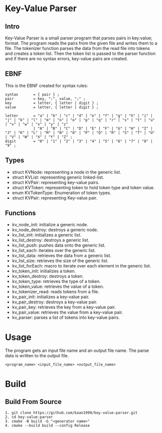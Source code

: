 # Key-Value Parser

## Intro
Key-Value Parser is a small parser program that parses pairs in key:value; format. The program reads the pairs from the given file and writes them to a file. The tokenizer function parses the data from the read file into tokens and creates a token list. Then the token list is passed to the parser function and if there are no syntax errors, key-value pairs are created.

## EBNF
This is the EBNF created for syntax rules:
```
syntax       = { pair } ;
pair         = key, ":", value, ";" ;
key          = letter, { letter | digit } ;
value        = letter, { letter | digit } ;

letter       = "a" | "b" | "c" | "d" | "e" | "f" | "g" | "h" | "i" | "j" | "k" | "l" | "m" | "n" | "o" | "p" | "q" | "r" | "s" | "t" | "u" | "v" | "w" | "x" | "y" | "z" 
             | "A" | "B" | "C" | "D" | "E" | "F" | "G" | "H" | "I" | "J" | "K" | "L" | "M" | "N" | "O" | "P" | "Q" | "R" | "S" | "T" | "U" | "V" | "W" | "X" | "Y" | "Z" ;
digit        = "0" | "1" | "2" | "3" | "4" | "5" | "6" | "7" | "8" | "9" ;

```
## Types
* struct KVNode: representing a node in the generic list.
* struct KVList: representing generic linked-list.
* struct KVPair: representing key-value pairs.
* struct KVToken: representing token to hold token type and token value.
* enum KVTokenType: Enumeration of token types.
* struct KVPair: representing Key-value pair.

## Functions
* kv_node_init: initialize a generic node.
* kv_node_destroy: destroys a generic node.
* kv_list_init: initializes a generic list.
* kv_list_destroy: destroys a generic list.
* kv_list_push: pushes data onto the generic list.
* kv_list_each: iterates over the generic list.
* kv_list_data: retrieves the data from a generic list.
* kv_list_size: retrieves the size of the generic list.
* kv_list_forEach: macro to iterate over each element in the generic list.
* kv_token_init: initializes a token.
* kv_token_destroy: destroys a token.
* kv_token_type: retrieves the type of a token.
* kv_token_value: retrieves the value of a token.
* kv_tokenizer_read: reads tokens from a file.
* kv_pair_init: initializes a key-value pair.
* kv_pair_destroy: destroys a key-value pair.
* kv_pair_key: retrieves the key from a key-value pair.
* kv_pair_value: retrieves the value from a key-value pair.
* kv_parser: parses a list of tokens into key-value pairs.

# Usage
The program gets an input file name and an output file name. The parse data is written to the output file.

```
<program_name> <input_file_name> <output_file_name>
```

# Build
## Build From Source
```
1. git clone https://github.com/kaan1999/key-value-parser.git
2. cd key-value-parser
3. cmake -B build -G "<generator name>"
4. cmake --build build --config Release
```